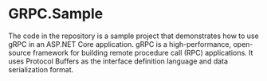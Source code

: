 # GRPC.Sample

The code in the repository is a sample project that demonstrates how to use gRPC in an ASP.NET Core application. gRPC is a high-performance, open-source framework for building remote procedure call (RPC) applications. It uses Protocol Buffers as the interface definition language and data serialization format.
